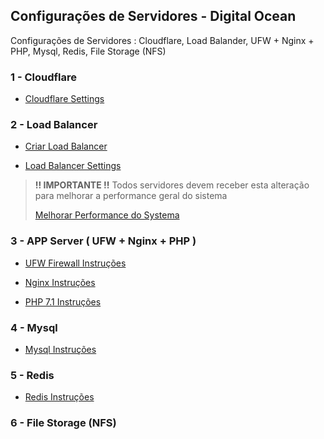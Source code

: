 ## Configurações de Servidores - Digital Ocean
Configurações de Servidores : Cloudflare, Load Balander, UFW + Nginx + PHP, Mysql,  Redis, File Storage (NFS)

### 1 - Cloudflare

- [Cloudflare Settings](cloudflare/config.md)

### 2 - Load Balancer

- [Criar Load Balancer](https://cloud.digitalocean.com/networking/load_balancers)

- [Load Balancer Settings](load-balancer/config.md)



> <b> !! IMPORTANTE !!</b>
> Todos servidores devem receber esta alteração para melhorar a performance geral do sistema
> 
> [Melhorar Performance do Systema]()



### 3 - APP Server ( UFW + Nginx + PHP )

- [UFW Firewall Instruções](app-server/ufw/installation.md)

- [Nginx Instruções](app-server/nginx/installation.md)

- [PHP 7.1 Instruções](app-server/php7-1/installation.md)


### 4 - Mysql

- [Mysql Instruções](mysql/installation.md)

### 5 - Redis

- [Redis Instruções](redis/installation.md)

### 6 - File Storage (NFS)